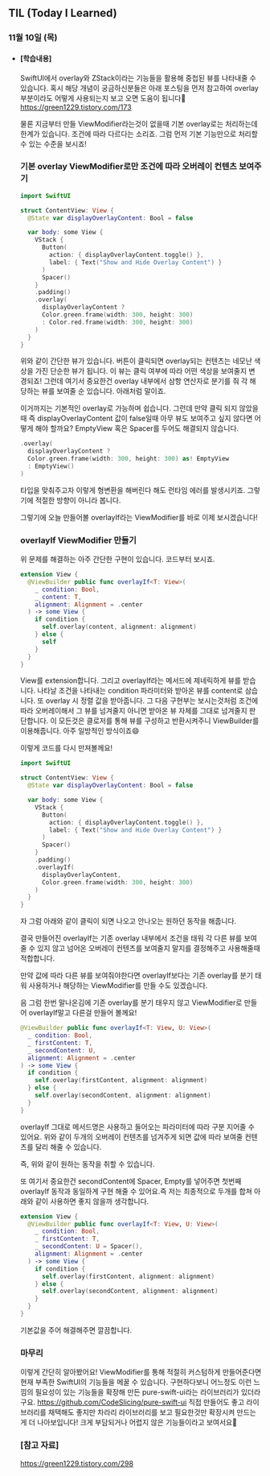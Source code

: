 ## TIL (Today I Learned)

### 11월 10일 (목)

- #### [학습내용]

    SwiftUI에서 overlay와 ZStack이라는 기능들을 활용해 중첩된 뷰를 나타내줄 수 있습니다.
    혹시 해당 개념이 궁금하신분들은 아래 포스팅을 먼저 참고하여 overlay 부분이라도 어떻게 사용되는지 보고 오면 도움이 됩니다🙌
    https://green1229.tistory.com/173

    물론 지금부터 만들 ViewModifier라는것이 없을때 기본 overlay로는 처리하는데 한계가 있습니다.
    조건에 따라 다르다는 소리죠.
    그럼 먼저 기본 기능만으로 처리할 수 있는 수준을 보시죠!

    ### 기본 overlay ViewModifier로만 조건에 따라 오버레이 컨텐츠 보여주기
    ```swift
    import SwiftUI

    struct ContentView: View {
      @State var displayOverlayContent: Bool = false

      var body: some View {
        VStack {
          Button(
            action: { displayOverlayContent.toggle() },
            label: { Text("Show and Hide Overlay Content") }
          )
          Spacer()
        }
        .padding()
        .overlay(
          displayOverlayContent ?
          Color.green.frame(width: 300, height: 300)
          : Color.red.frame(width: 300, height: 300)
        )
      }
    }
    ```
    위와 같이 간단한 뷰가 있습니다.
    버튼이 클릭되면 overlay되는 컨텐츠는 네모난 색상을 가진 단순한 뷰가 됩니다.
    이 뷰는 클릭 여부에 따라 어떤 색상을 보여줄지 변경되죠!
    그런데 여기서 중요한건 overlay 내부에서 삼항 연산자로 분기를 줘 각 해당하는 뷰를 보여줄 순 있습니다.
    아래처럼 말이죠.

    이거까지는 기본적인 overlay로 가능하며 쉽습니다.
    그런데 만약 클릭 되지 않았을때 즉 displayOverlayContent 값이 false일때 아무 뷰도 보여주고 싶지 않다면 어떻게 해야 할까요?
    EmptyView 혹은 Spacer를 두어도 해결되지 않습니다.
    ```swift
    .overlay(
      displayOverlayContent ?
      Color.green.frame(width: 300, height: 300) as! EmptyView
      : EmptyView()
    )
    ```
    타입을 맞춰주고자 이렇게 형변환을 해버린다 해도 런타임 에러를 발생시키죠.
    그렇기에 적절한 방향이 아니라 봅니다.

    그렇기에 오늘 만들어볼 overlayIf라는 ViewModifier를 바로 이제 보시겠습니다!

    ### overlayIf ViewModifier 만들기

    위 문제를 해결하는 아주 간단한 구현이 있습니다.
    코드부터 보시죠.
    ```swift
    extension View {
      @ViewBuilder public func overlayIf<T: View>(
        _ condition: Bool,
        _ content: T, 
        alignment: Alignment = .center
      ) -> some View {
        if condition {
          self.overlay(content, alignment: alignment)
        } else {
          self
        }
      }
    }
    ```
    View를 extension합니다.
    그리고 overlayIf라는 메서드에 제네릭하게 뷰를 받습니다.
    나타날 조건을 나타내는 condition 파라미터와 받아온 뷰를 content로 삼습니다.
    또 overlay 시 정렬 값을 받아줍니다.
    그 다음 구현부는 보시는것처럼 조건에 따라 오버레이해서 그 뷰를 넘겨줄지 아니면 받아온 뷰 자체를 그대로 넘겨줄지 판단합니다.
    이 모든것은 클로저를 통해 뷰를 구성하고 반환시켜주니 ViewBuilder를 이용해줍니다.
    아주 일방적인 방식이죠😄

    이렇게 코드를 다시 만져볼께요!
    ```swift
    import SwiftUI

    struct ContentView: View {
      @State var displayOverlayContent: Bool = false

      var body: some View {
        VStack {
          Button(
            action: { displayOverlayContent.toggle() },
            label: { Text("Show and Hide Overlay Content") }
          )
          Spacer()
        }
        .padding()
        .overlayIf(
          displayOverlayContent,
          Color.green.frame(width: 300, height: 300)
        )
      }
    }
    ```
    자 그럼 아래와 같이 클릭이 되면 나오고 안나오는 원하던 동작을 해줍니다.

    결국 만들어진 overlayIf는 기존 overlay 내부에서 조건을 태워 각 다른 뷰를 보여줄 수 있지 않고 넘어온 오버레이 컨텐츠를 보여줄지 말지를 결정해주고 사용해줄때 적합합니다.

    만약 값에 따라 다른 뷰를 보여줘야한다면 overlayIf보다는 기존 overlay를 분기 태워 사용하거나 해당하는 ViewModifier를 만들 수도 있겠습니다.

    음 그럼 한번 말나온김에 기존 overlay를 분기 태우지 않고 ViewModifier로 만들어 overlayIf말고 다른걸 만들어 볼께요!
    ```swift
    @ViewBuilder public func overlayIf<T: View, U: View>(
      _ condition: Bool,
      _ firstContent: T,
      _ secondContent: U,
      alignment: Alignment = .center
    ) -> some View {
      if condition {
        self.overlay(firstContent, alignment: alignment)
      } else {
        self.overlay(secondContent, alignment: alignment)
      }
    }
    ```
    overlayIf 그대로 메서드명은 사용하고 들어오는 파라미터에 따라 구분 지어줄 수 있어요.
    위와 같이 두개의 오버레이 컨텐츠를 넘겨주게 되면 값에 따라 보여줄 컨텐츠를 달리 해줄 수 있습니다.

    즉, 위와 같이 원하는 동작을 취할 수 있습니다.

    또 여기서 중요한건 secondContent에 Spacer, Empty를 넣어주면 첫번째 overlayIf 동작과 동일하게 구현 해줄 수 있어요.즉 저는 최종적으로 두개를 합쳐 아래와 같이 사용하면 좋지 않을까 생각합니다.
    ```swift
    extension View {
      @ViewBuilder public func overlayIf<T: View, U: View>(
        _ condition: Bool,
        _ firstContent: T,
        _ secondContent: U = Spacer(),
        alignment: Alignment = .center
      ) -> some View {
        if condition {
          self.overlay(firstContent, alignment: alignment)
        } else {
          self.overlay(secondContent, alignment: alignment)
        }
      }
    }
    ```
    기본값을 주어 해결해주면 깔끔합니다.

    ### 마무리

    이렇게 간단히 알아봤어요!
    ViewModifier를 통해 적절히 커스텀하게 만들어준다면 현재 부족한 SwiftUI의 기능들을 메꿀 수 있습니다.
    구현하다보니 어느정도 이런 느낌의 필요성이 있는 기능들을 확장해 만든 pure-swift-ui라는 라이브러리가 있더라구요.
    https://github.com/CodeSlicing/pure-swift-ui
    직접 만들어도 좋고 라이브러리를 채택해도 좋지만 차라리 라이브러리를 보고 필요한것만 확장시켜 만드는게 더 나아보입니다!
    크게 부담되거나 어렵지 않은 기능들이라고 보여서요🚀
    
    ### [참고 자료]
    https://green1229.tistory.com/298

